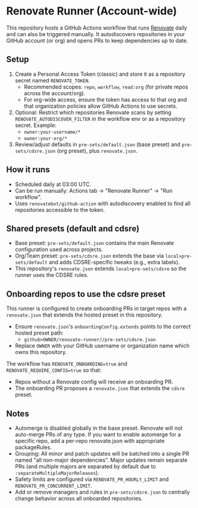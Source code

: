 # Renovate Runner (Account-wide)

This repository hosts a GitHub Actions workflow that runs [Renovate](https://github.com/renovatebot/renovate) daily and can also be triggered manually. It autodiscovers repositories in your GitHub account (or org) and opens PRs to keep dependencies up to date.

## Setup

1. Create a Personal Access Token (classic) and store it as a repository secret named `RENOVATE_TOKEN`.
   - Recommended scopes: `repo`, `workflow`, `read:org` (for private repos across the account/org).
   - For org-wide access, ensure the token has access to that org and that organization policies allow GitHub Actions to use secrets.
2. Optional: Restrict which repositories Renovate scans by setting `RENOVATE_AUTODISCOVER_FILTER` in the workflow env or as a repository secret. Example:
   - `owner:your-username/*`
   - `owner:your-org/*`
3. Review/adjust defaults in `pre-sets/default.json` (base preset) and `pre-sets/cdsre.json` (org preset), plus `renovate.json`.

## How it runs

- Scheduled daily at 03:00 UTC.
- Can be run manually: Actions tab -> "Renovate Runner" -> "Run workflow".
- Uses `renovatebot/github-action` with autodiscovery enabled to find all repositories accessible to the token.

## Shared presets (default and cdsre)

- Base preset: `pre-sets/default.json` contains the main Renovate configuration used across projects.
- Org/Team preset: `pre-sets/cdsre.json` extends the base via `local>pre-sets/default` and adds CDSRE-specific tweaks (e.g., extra labels).
- This repository's `renovate.json` extends `local>pre-sets/cdsre` so the runner uses the CDSRE rules.

## Onboarding repos to use the cdsre preset

This runner is configured to create onboarding PRs in target repos with a `renovate.json` that extends the hosted preset in this repository.

- Ensure `renovate.json`'s `onboardingConfig.extends` points to the correct hosted preset path:
  - `github>OWNER/renovate-runner//pre-sets/cdsre.json`
- Replace `OWNER` with your GitHub username or organization name which owns this repository.

The workflow has `RENOVATE_ONBOARDING=true` and `RENOVATE_REQUIRE_CONFIG=true` so that:
- Repos without a Renovate config will receive an onboarding PR.
- The onboarding PR proposes a `renovate.json` that extends the `cdsre` preset.

## Notes

- Automerge is disabled globally in the base preset. Renovate will not auto-merge PRs of any type. If you want to enable automerge for a specific repo, add a per-repo renovate.json with appropriate packageRules.
- Grouping: All minor and patch updates will be batched into a single PR named "all non-major dependencies". Major updates remain separate PRs (and multiple majors are separated by default due to `:separateMultipleMajorReleases`).
- Safety limits are configured via `RENOVATE_PR_HOURLY_LIMIT` and `RENOVATE_PR_CONCURRENT_LIMIT`.
- Add or remove managers and rules in `pre-sets/cdsre.json` to centrally change behavior across all onboarded repositories.
